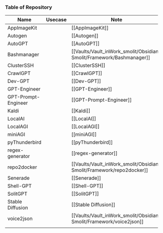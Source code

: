 ### Table of Repository
| Name                | Usecase | Note                                      | Link |
| ------------------- | ------- | ----------------------------------------- | ---- |
| AppImageKit         |         | [[AppImageKit]]                           |    www.test.de  |
| Autogen             |         | [[Autogen]]                               |      |
| AutoGPT             |         | [[AutoGPT]]                               |      |
| Bashmanager         |         | [[Vaults/Vault_inWork_smolit/Obsidian-Smolit/Framework/Bashmanager]] |      |
| ClusterSSH          |         | [[ClusterSSH]]                            |      |
| CrawlGPT            |         | [[CrawlGPT]]                              |      |
| Dev-GPT             |         | [[Dev-GPT]]                               |      |
| GPT-Engineer        |         | [[GPT-Engineer]]                          |      |
| GPT-Prompt-Engineer |         | [[GPT-Prompt-Engineer]]                   |      |
| Kaldi               |         | [[Kaldi]]                                 |      |
| LocalAI             |         | [[LocalAI]]                               |      |
| LocalAGI            |         | [[LocalAGI]]                              |      |
| miniAGI             |         | [[miniAGI]]                               |      |
| pyThunderbird       |         | [[pyThunderbird]]                         |      |
| regex-generator     |         | [[regex-generator]]                       |      |
| repo2docker         |         | [[Vaults/Vault_inWork_smolit/Obsidian-Smolit/Framework/repo2docker]] |      |
| Senerade            |         | [[Senerade]]                              |      |
| Shell-GPT           |         | [[Shell-GPT]]                             |      |
| SolitGPT            |         | [[SolitGPT]]                              |      |
| Stable Diffusion    |         | [[Stable Diffusion]]                      |      |
| voice2json          |         | [[Vaults/Vault_inWork_smolit/Obsidian-Smolit/Framework/voice2json]]  |      |
|                     |         |                                           |      |

# 
 